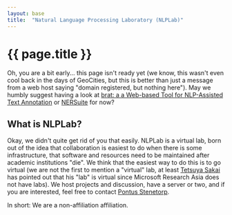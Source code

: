 ```yaml
---
layout: base
title:  "Natural Language Processing Laboratory (NLPLab)"
---
```


# {{ page.title }} #

Oh, you are a bit early... this page isn't ready yet (we know, this wasn't
even cool back in the days of GeoCities, but this is better than just a
message from a web host saying "domain registered, but nothing here").
May we humbly suggest having a look at [brat: a a Web-based Tool
for NLP-Assisted Text Annotation](http://brat.nlplab.org) or
[NERSuite](http://nersuite.nlplab.org) for now?

## What is NLPLab? ##

Okay, we didn't quite get rid of you that easily.
NLPLab is a virtual lab, born out of the idea that collaboration is easiest to
do when there is some infrastructure, that software and resources need to be
maintained after academic institutions "die".
We think that the easiest way to do this is to go virtual (we are not the
first to mention a "virtual" lab, at least
[Tetsuya Sakai](http://research.microsoft.com/en-us/people/tesakai/) has
pointed out that his "lab" is virtual since Microsoft Research Asia does not
have labs).
We host projects and discussion, have a server or two, and if you are
interested, feel free to contact
[Pontus Stenetorp](http://pontus.stenetorp.se/contact.html).

In short: We are a non-affiliation affiliation.
